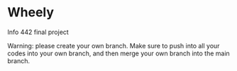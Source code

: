 # Wheely
Info 442 final project

Warning:  please create your own branch. Make sure to push into all your codes into your own branch, and then merge your own branch into the main branch.
